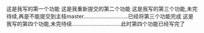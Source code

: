 这是我写的第一个功能
这是我重新提交的第二个功能
这是我写的第三个功能,未完待续,再是不能提交到主枝master.............................已经将第三个功能完成
这是我写的第四个功能,未完待续................................此时第四个功能已经写完了